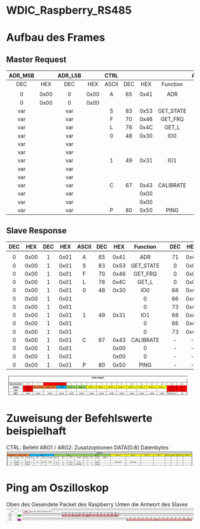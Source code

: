 # WDIC_Raspberry_RS485

# Aufbau des Frames
## Master Request

|ADR_MSB| |ADR_LSB| |CTRL| | | |ARG_1| | | |ARG_2| | | |DATA_0|DATA_1|DATA_2|DATA_3|DATA_4|DATA_5|DATA_6|DATA_7|
|:---:|:---:|:---:|:---:|:---:|:---:|:---:|:---:|:---:|:---:|:---:|:---:|:---:|:---:|:---:|:---:|:---:|:---:|:---:|:---:|:---:|:---:|:---:|:---:|
|DEC|HEX|DEC|HEX|ASCII|DEC|HEX|Function|ASCII|DEC|HEX|NAME|ASCII|DEC|HEX|NAME|-|-|-|-|-|-|-|-|
| | | | | | | | | | | | | | | | | | | | | | | | |
|0|0x00|0|0x00|A|65|0x41|ADR|G|71|0x47|GIVE| |0|0x00|-|ADR_MSB|ADR_LSB|-|-|-|-|-|-|
|0|0x00|0|0x00| | | | |R|82|0x52|REMOVE| |0|0x00|-| | | | | | | | |
|var| |var| |S|83|0x53|GET_STATE| |0|0x00|-| |0|0x00|-|-|-|-|-|-|-|-|-|
|var| |var| |F|70|0x46|GET_FRQ| |0|0x00|-| |0|0x00|-|MEASURE_TIME_MSB|MEASURE_TIME_LSB|-|-|-|-|-|-|
|var| |var| |L|76|0x4C|GET_L| |0|0x00|-| |0|0x00|-|-|-|-|-|-|-|-|-|
|var| |var| |0|48|0x30|IO0|D|68|0x44|SET_IN_OUT| |var|var|IN_OUT|-|-|-|-|-|-|-|-|
|var| |var| | | | | |B|66|0x42|READ| |0|0x00|-|-|-|-|-|-|-|-|-|
|var| |var| | | | | |I|73|0x49|SET| |var|var|ON_OFF|-|-|-|-|-|-|-|-|
|var| |var| |1|49|0x31|IO1|D|68|0x44|SET_IN_OUT| |var|var|IN_OUT|-|-|-|-|-|-|-|-|
|var| |var| | | | | |B|66|0x42|READ| |0|0x00|-|-|-|-|-|-|-|-|-|
|var| |var| | | | | |I|73|0x49|SET| |0|0x00|ON_OFF|-|-|-|-|-|-|-|-|
|var| |var| |C|67|0x43|CALIBRATE| |-|-|-| |0|0x00|-|FRQ_MSB|FRQ_LSB|-|-|-|-|-|-|
|var| |var| | | |0x00| | |-|-|-| |0|0x00|-|-|-|-|-|-|-|-|-|
|var| |var| | | |0x00| | |-|-|-| |0|0x00|-|-|-|-|-|-|-|-|-|
|var| |var| |P|80|0x50|PING| |-|-|-| |0|0x00|-|-|-|-|-|-|-|-|-|

## Slave Response

|DEC|HEX|DEC|HEX|ASCII|DEC|HEX|Function| |DEC|HEX|NAME| |DEC|HEX|NAME|-|-|-|-|-|-|-|-|
|:---:|:---:|:---:|:---:|:---:|:---:|:---:|:---:|:---:|:---:|:---:|:---:|:---:|:---:|:---:|:---:|:---:|:---:|:---:|:---:|:---:|:---:|:---:|:---:|
| | | | | | | | | | | | | | | | | | | | | | | | |
|0|0x00|1|0x01|A|65|0x41|ADR| |71|0x47|GIVE| |1|0x01|-|-|-|-|-|-|-|-|-|
|0|0x00|1|0x01|S|83|0x53|GET_STATE| |0|0x00|-| |0|0x00|-|IO0_IN_OUT|IO0_STATE|IO1_IN_OUT|IO1_STATE|-|-|-|-|
|0|0x00|1|0x01|F|70|0x46|GET_FRQ| |0|0x00|-| |0|0x00|-|FRQ_MSB|FRQ|FRG|FRQ_LSB| | | | |
|0|0x00|1|0x01|L|76|0x4C|GET_L| |0|0x00|-| |0|0x00|-|L| | | | | | | |
|0|0x00|1|0x01|0|48|0x30|IO0| |68|0x44|SET_IN_OUT| |var|var|IN_OUT|IN_OUT|-|-|-|-|-|-|-|
|0|0x00|1|0x01| | | |0| |66|0x42|READ| |0|0x00|-|READ_IO0|-|-|-|-|-|-|-|
|0|0x00|1|0x01| | | |0| |73|0x49|SET| |var|var|ON_OFF|READ_IO0|-|-|-|-|-|-|-|
|0|0x00|1|0x01|1|49|0x31|IO1| |68|0x44|SET_IN_OUT| |var|var|IN_OUT|IN_OUT|-|-|-|-|-|-|-|
|0|0x00|1|0x01| | | |0| |66|0x42|READ| |0|0x00|-|READ_IO1|-|-|-|-|-|-|-|
|0|0x00|1|0x01| | | |0| |73|0x49|SET| |0|0x00|ON_OFF|READ_IO1|-|-|-|-|-|-|-|
|0|0x00|1|0x01|C|67|0x43|CALIBRATE| |-|-|-| |0|0x00|-|F0_MSB|F0_LSB|-|-|-|-|-|-|
|0|0x00|1|0x01| | |0x00|0| |-|-|-| |0|0x00|-|-|-|-|-|-|-|-|-|
|0|0x00|1|0x01| | |0x00|0| |-|-|-| |0|0x00|-|-|-|-|-|-|-|-|-|
|0|0x00|1|0x01|P|80|0x50|PING| |-|-|-| |0|0x00|-|ADR_MSB|ADR_LSB|LOCAL_ADR_MSB|LOCAL_ADR_LSB|CTRL|ARG_1|ARG_2|CROSSOVER|


![alt text](images/data_frame_structure.PNG)

# Zuweisung der Befehlswerte beispielhaft

CTRL: Befehl
ARG1 / ARG2: Zusatzoptionen
DATA[0:8] Datenbytes
![alt text](images/befehlswerte.PNG)

# Ping am Oszilloskop
Oben des Gesendete Packet des Raspberry
Unten die Antwort des Slaves
![alt text](images/ping.PNG)
